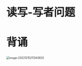 # 读写-写者问题



# 背诵

<img src="https://cvp.oss-cn-shanghai.aliyuncs.com/picgo/202312152113278.png" alt="image-20231215211343833" style="zoom:50%;" />


